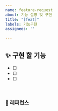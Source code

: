 ```yaml
---
name: feature-request
about: 기능 설명 및 구현
title: "[feat]"
labels: 기능구현
assignees: ''

---
```


## ✨ 구현 할 기능
- [ ] 
- [ ] 
- [ ] 

<br>

### 📕 레퍼런스
